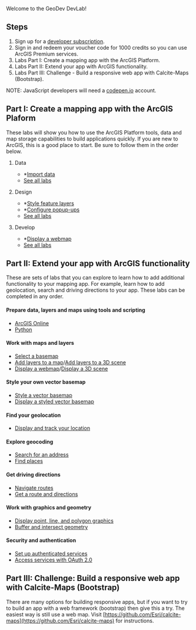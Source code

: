 Welcome to the GeoDev DevLab!

## Steps

1. Sign up for a [developer subscription](https://developers.arcgis.com/sign-in/).
2. Sign in and redeem your voucher code for 1000 credits so you can use ArcGIS Premium services.
3. Labs Part I: Create a mapping app with the ArcGIS Platform.
4. Labs Part II: Extend your app with ArcGIS functionality.
5. Labs Part III: Challenge - Build a responsive web app with Calcite-Maps (Bootstrap).

NOTE: JavaScript developers will need a [codepen.io](https://codepen.io) account.

## Part I: Create a mapping app with the ArcGIS Plaform

These labs will show you how to use the ArcGIS Platform tools, data and map storage capabilities to build applications quickly. If you are new to ArcGIS, this is a good place to start. Be sure to follow them in the order below.

  1. Data
     - *[Import data](https://developers.arcgis.com/labs/arcgisonline/import-data/)
     - [See all labs](https://developers.arcgis.com/labs/?product=ArcGIS-Online&topic=any)

  2. Design
     - *[Style feature layers](https://developers.arcgis.com/labs/arcgisonline/style-feature-layers/)
     - *[Configure popup-ups](https://developers.arcgis.com/labs/arcgisonline/configure-pop-ups/)
     - [See all labs](https://developers.arcgis.com/labs/?product=ArcGIS-Online&topic=Styling-and-Visualization)

  3. Develop
     - *[Display a webmap](https://developers.arcgis.com/labs/javascript/display-a-web-map/)
     - [See all labs](https://developers.arcgis.com/labs/?product=any&topic=any)

## Part II: Extend your app with ArcGIS functionality

These are sets of labs that you can explore to learn how to add additional functionality to your mapping app. For example, learn how to add geolocation, search and driving directions to your app. These labs can be completed in any order.

#### Prepare data, layers and maps using tools and scripting

 - [ArcGIS Online](https://developers.arcgis.com/labs/?product=ArcGIS-Online&topic=any)
 - [Python](https://developers.arcgis.com/labs/?product=Python&topic=any)

#### Work with maps and layers
 - [Select a basemap](https://developers.arcgis.com/labs/javascript/select-a-basemap/)
 - [Add layers to a map](https://developers.arcgis.com/labs/javascript/add-layers-to-a-map/)/[Add layers to a 3D scene](https://developers.arcgis.com/labs/javascript/add-layers-to-a-3d-scene/)
 - [Display a webmap](https://developers.arcgis.com/labs/javascript/display-a-web-map/)/[Display a 3D scene](https://developers.arcgis.com/labs/javascript/display-a-web-scene/)

#### Style your own vector basemap

- [Style a vector basemap](https://developers.arcgis.com/labs/arcgisonline/style-a-vector-basemap/)
- [Display a styled vector basemap](https://developers.arcgis.com/labs/javascript/display-a-styled-vector-basemap/)

#### Find your geolocation

 - [Display and track your location](https://developers.arcgis.com/labs/javascript/display-and-track-your-location/)

#### Explore geocoding

 - [Search for an address](https://developers.arcgis.com/labs/?product=JavaScript&topic=Geocoding) 
 - [Find places](https://developers.arcgis.com/labs/?product=JavaScript&topic=Geocoding)

#### Get driving directions

 - [Navigate routes](https://developers.arcgis.com/labs/?product=JavaScript&topic=Routing)
 - [Get a route and directions](https://developers.arcgis.com/labs/?product=JavaScript&topic=Routing)

#### Work with graphics and geometry

 - [Display point, line, and polygon graphics](https://developers.arcgis.com/labs/javascript/display-point-line-and-polygon-graphics/)
 - [Buffer and intersect geometry](https://developers.arcgis.com/labs/javascript/buffer-and-intersect-geometry/)

#### Security and authentication

- [Set up authenticated services](https://developers.arcgis.com/labs/arcgisonline/set-up-authenticated-services/)
- [Access services with OAuth 2.0](https://developers.arcgis.com/labs/javascript/access-services-with-oauth-2/)

## Part III: Challenge: Build a responsive web app with Calcite-Maps (Bootstrap)

There are many options for building responsive apps, but if you want to try to build an app with a web framework (bootstrap) then give this a try. The easiest way is still use a web map. Visit [https://github.com/Esri/calcite-maps](https://github.com/Esri/calcite-maps) for instructions.


